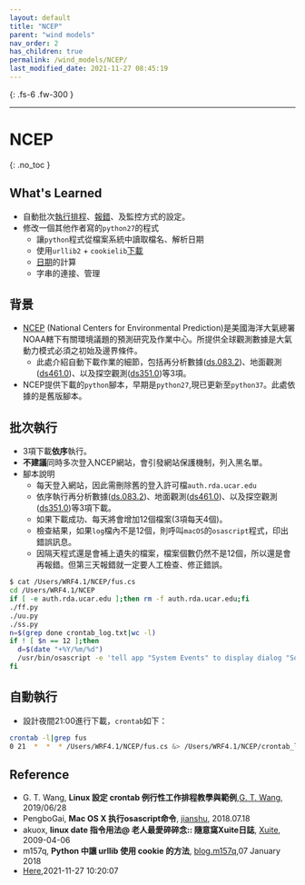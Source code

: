 ```yaml
---
layout: default
title: "NCEP"
parent: "wind models"
nav_order: 2
has_children: true
permalink: /wind_models/NCEP/
last_modified_date: 2021-11-27 08:45:19
---
```


{: .fs-6 .fw-300 }

---

# NCEP

{: .no_toc }

## What's Learned 
- 自動批次[執行排程](https://blog.gtwang.org/linux/linux-crontab-cron-job-tutorial-and-examples/)、[報錯](https://www.jianshu.com/p/d42dff738d70)、及監控方式的設定。
- 修改一個其他作者寫的`python27`的程式
  - 讓`python`程式從檔案系統中讀取檔名、解析日期
  - 使用`urllib2` + `cookielib`[下載](https://blog.m157q.tw/posts/2018/01/06/use-cookie-with-urllib-in-python/)
  - [日期](https://blog.xuite.net/akuox/linux/23200246-linux+date+%E6%8C%87%E4%BB%A4+%E7%94%A8%E6%B3%95)的計算
  - 字串的連接、管理

## 背景
- [NCEP](https://www.weather.gov/ncep/) (National Centers for Environmental Prediction)是美國海洋大氣總署NOAA轄下有關環境議題的預測研究及作業中心。所提供全球觀測數據是大氣動力模式必須之初始及邊界條件。
  - 此處介紹自動下載作業的細節，包括再分析數據([ds.083.2](https://rda.ucar.edu/datasets/ds083.2/index.html#!description))、地面觀測([ds461.0](https://rda.ucar.edu/datasets/ds461.0/#!description))、以及探空觀測([ds351.0](https://rda.ucar.edu/datasets/ds351.0/#!description))等3項。
- NCEP提供下載的`python`腳本，早期是`python27`,現已更新至`python37`。此處依據的是舊版腳本。

## 批次執行
- 3項下載**依序**執行。
- **不建議**同時多次登入NCEP網站，會引發網站保護機制，列入黑名單。
- 腳本說明
  - 每天登入網站，因此需刪除舊的登入許可檔`auth.rda.ucar.edu`
  - 依序執行再分析數據([ds.083.2](https://rda.ucar.edu/datasets/ds083.2/index.html#!description))、地面觀測([ds461.0](https://rda.ucar.edu/datasets/ds461.0/#!description))、以及探空觀測([ds351.0](https://rda.ucar.edu/datasets/ds351.0/#!description))等3項下載。
  - 如果下載成功、每天將會增加12個檔案(3項每天4個)。
  - 檢查結果，如果`log`檔內不是12個，則呼叫`macOS`的`osascript`程式，印出錯誤訊息。
  - 因隔天程式還是會補上遺失的檔案，檔案個數仍然不是12個，所以還是會再報錯。但第三天報錯就一定要人工檢查、修正錯誤。

```bash
$ cat /Users/WRF4.1/NCEP/fus.cs
cd /Users/WRF4.1/NCEP
if [ -e auth.rda.ucar.edu ];then rm -f auth.rda.ucar.edu;fi
./ff.py
./uu.py
./ss.py
n=$(grep done crontab_log.txt|wc -l)
if ! [ $n == 12 ];then 
  d=$(date "+%Y/%m/%d")
  /usr/bin/osascript -e 'tell app "System Events" to display dialog "Something wrong in fus.cs @'$d' !"' &
fi
```

## 自動執行
- 設計夜間21:00進行下載，`crontab`如下：
```bash
crontab -l|grep fus
0 21  *  *  * /Users/WRF4.1/NCEP/fus.cs &> /Users/WRF4.1/NCEP/crontab_log.txt 2>&1
```

## Reference
- G. T. Wang, **Linux 設定 crontab 例行性工作排程教學與範例**,[G. T. Wang](https://blog.gtwang.org/linux/linux-crontab-cron-job-tutorial-and-examples/), 2019/06/28
- PengboGai, **Mac OS X 执行osascript命令**, [jianshu](https://www.jianshu.com/p/d42dff738d70), 2018.07.18
- akuox, **linux date 指令用法@ 老人最愛碎碎念:: 隨意窩Xuite日誌**, [Xuite](https://blog.xuite.net/akuox/linux/23200246-linux+date+%E6%8C%87%E4%BB%A4+%E7%94%A8%E6%B3%95), 2009-04-06
- m157q, **Python 中讓 urllib 使用 cookie 的方法**, [blog.m157q](https://blog.m157q.tw/posts/2018/01/06/use-cookie-with-urllib-in-python/),07 January 2018
- [Here](/jdt/doc/wind_models/NCEP/),2021-11-27 10:20:07

